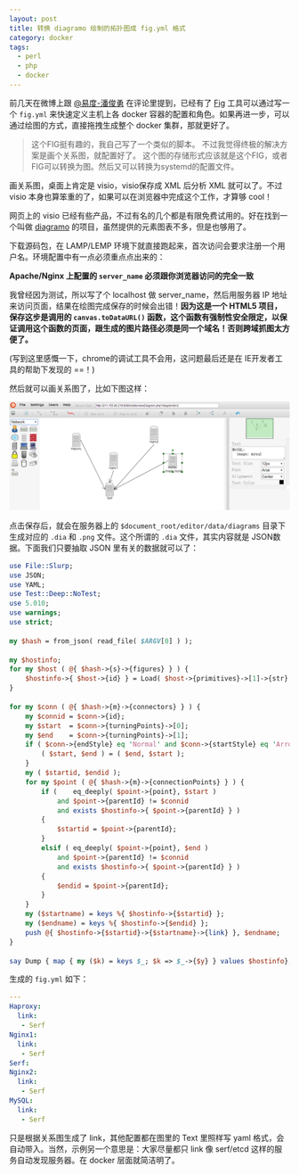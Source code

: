 ```yaml
---
layout: post
title: 转换 diagramo 绘制的拓扑图成 fig.yml 格式
category: docker
tags:
  - perl
  - php
  - docker
---
```


前几天在微博上跟 [@易度-潘俊勇](http://weibo.com/panjunyong) 在评论里提到，已经有了 [Fig](http://orchardup.github.io/fig/) 工具可以通过写一个 `fig.yml` 来快速定义主机上各 docker 容器的配置和角色。如果再进一步，可以通过绘图的方式，直接拖拽生成整个 docker 集群，那就更好了。

> 这个FIG挺有趣的，我自己写了一个类似的脚本。
> 不过我觉得终极的解决方案是画个关系图，就配置好了。
> 这个图的存储形式应该就是这个FIG，或者FIG可以转换为图。然后又可以转换为systemd的配置文件。

画关系图，桌面上肯定是 visio，visio保存成 XML 后分析 XML 就可以了。不过 visio 本身也算笨重的了，如果可以在浏览器中完成这个工作，才算够 cool！

网页上的 visio 已经有些产品，不过有名的几个都是有限免费试用的。好在找到一个叫做 [diagramo](http://diagramo.com) 的项目，虽然提供的元素图表不多，但是也够用了。

下载源码包，在 LAMP/LEMP 环境下就直接跑起来，首次访问会要求注册一个用户名。环境配置中有一点必须重点点出来的：

**Apache/Nginx 上配置的 `server_name` 必须跟你浏览器访问的完全一致**

我曾经因为测试，所以写了个 localhost 做 server_name，然后用服务器 IP 地址来访问页面，结果在绘图完成保存的时候会出错！**因为这是一个 HTML5 项目，保存这步是调用的 `canvas.toDataURL()` 函数，这个函数有强制性安全限定，以保证调用这个函数的页面，跟生成的图片路径必须是同一个域名！否则跨域抓图太方便了。**

(写到这里感慨一下，chrome的调试工具不会用，这问题最后还是在 IE开发者工具的帮助下发现的 ==！)

然后就可以画关系图了，比如下图这样：

![sample of diagramo](/images/uploads/dia.png)

点击保存后，就会在服务器上的 `$document_root/editor/data/diagrams` 目录下生成对应的 `.dia` 和 `.png` 文件。这个所谓的 `.dia` 文件，其实内容就是 JSON数据。下面我们只要抽取 JSON 里有关的数据就可以了：

```perl
use File::Slurp;
use JSON;
use YAML;
use Test::Deep::NoTest;
use 5.010;
use warnings;
use strict;

my $hash = from_json( read_file( $ARGV[0] ) );

my $hostinfo;
for my $host ( @{ $hash->{s}->{figures} } ) {
    $hostinfo->{ $host->{id} } = Load( $host->{primitives}->[1]->{str} );
}

for my $conn ( @{ $hash->{m}->{connectors} } ) {
    my $connid = $conn->{id};
    my $start  = $conn->{turningPoints}->[0];
    my $end    = $conn->{turningPoints}->[1];
    if ( $conn->{endStyle} eq 'Normal' and $conn->{startStyle} eq 'Arrow' ) {
        ( $start, $end ) = ( $end, $start );
    }
    my ( $startid, $endid );
    for my $point ( @{ $hash->{m}->{connectionPoints} } ) {
        if (    eq_deeply( $point->{point}, $start )
            and $point->{parentId} != $connid
            and exists $hostinfo->{ $point->{parentId} } )
        {
            $startid = $point->{parentId};
        }
        elsif ( eq_deeply( $point->{point}, $end )
            and $point->{parentId} != $connid
            and exists $hostinfo->{ $point->{parentId} } )
        {
            $endid = $point->{parentId};
        }
    }
    my ($startname) = keys %{ $hostinfo->{$startid} };
    my ($endname) = keys %{ $hostinfo->{$endid} };
    push @{ $hostinfo->{$startid}->{$startname}->{link} }, $endname;
}

say Dump { map { my ($k) = keys $_; $k => $_->{$y} } values $hostinfo};
```

生成的 `fig.yml` 如下：

```yaml
---
Haproxy:
  link:
   - Serf
Nginx1:
  link:
   - Serf
Serf:
Nginx2:
  link:
   - Serf
MySQL:
  link:
   - Serf
```

只是根据关系图生成了 link，其他配置都在图里的 Text 里照样写 yaml 格式，会自动带入。当然，示例另一个意思是：大家尽量都只 link 像 serf/etcd 这样的服务自动发现服务器。在 docker 层面就简洁明了。
